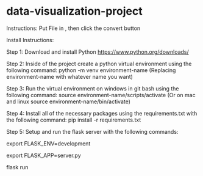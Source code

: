 # data-visualization-project

Instructions: Put File in , then click the convert button

Install Instructions:

Step 1: Download and install Python https://www.python.org/downloads/

Step 2: Inside of the project create a python virtual environment using the following command: python -m venv environment-name (Replacing environment-name with whatever name you want)

Step 3: Run the virtual environment on windows in git bash using the following command: source environment-name/scripts/activate (Or on mac and linux source environment-name/bin/activate)

Step 4: Install all of the necessary packages using the requirements.txt with the following command: pip install -r requirements.txt

Step 5: Setup and run the flask server with the following commands:

export FLASK_ENV=development

export FLASK_APP=server.py

flask run
